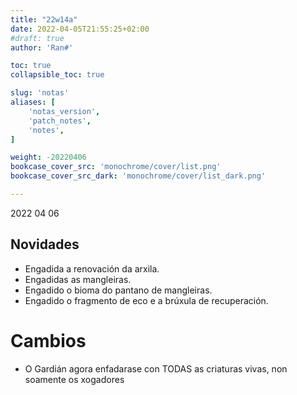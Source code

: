 ```yaml
---
title: "22w14a"
date: 2022-04-05T21:55:25+02:00
#draft: true
author: 'Ran#'

toc: true
collapsible_toc: true

slug: 'notas'
aliases: [
    'notas_version',
    'patch_notes',
    'notes',
]

weight: -20220406
bookcase_cover_src: 'monochrome/cover/list.png'
bookcase_cover_src_dark: 'monochrome/cover/list_dark.png'

---
```


2022 04 06

## Novidades
- Engadida a renovación da arxila.
- Engadidas as mangleiras.
- Engadido o bioma do pantano de mangleiras.
- Engadido o fragmento de eco e a brúxula de recuperación.

# Cambios
- O Gardián agora enfadarase con TODAS as criaturas vivas, non soamente os xogadores
